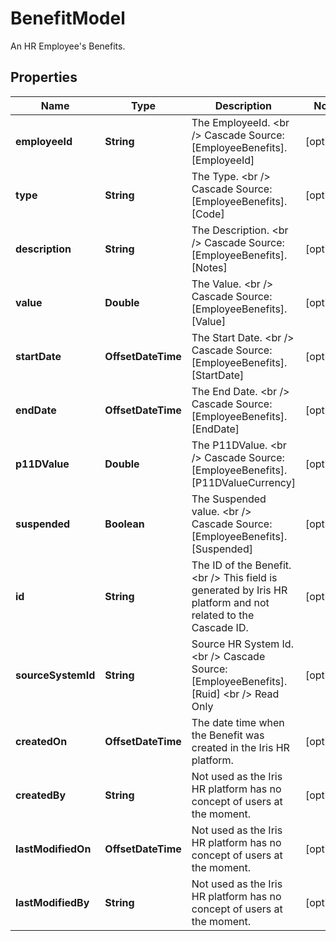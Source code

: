 

# BenefitModel

An HR Employee's Benefits.

## Properties

| Name | Type | Description | Notes |
|------------ | ------------- | ------------- | -------------|
|**employeeId** | **String** | The EmployeeId. &lt;br /&gt;  Cascade Source: [EmployeeBenefits].[EmployeeId] |  [optional] |
|**type** | **String** | The Type. &lt;br /&gt;  Cascade Source: [EmployeeBenefits].[Code] |  [optional] |
|**description** | **String** | The Description. &lt;br /&gt;  Cascade Source: [EmployeeBenefits].[Notes] |  [optional] |
|**value** | **Double** | The Value. &lt;br /&gt;  Cascade Source: [EmployeeBenefits].[Value] |  [optional] |
|**startDate** | **OffsetDateTime** | The Start Date. &lt;br /&gt;  Cascade Source: [EmployeeBenefits].[StartDate] |  [optional] |
|**endDate** | **OffsetDateTime** | The End Date. &lt;br /&gt;  Cascade Source: [EmployeeBenefits].[EndDate] |  [optional] |
|**p11DValue** | **Double** | The P11DValue. &lt;br /&gt;  Cascade Source: [EmployeeBenefits].[P11DValueCurrency] |  [optional] |
|**suspended** | **Boolean** | The Suspended value. &lt;br /&gt;  Cascade Source: [EmployeeBenefits].[Suspended] |  [optional] |
|**id** | **String** | The ID of the Benefit. &lt;br /&gt;  This field is generated by Iris HR platform and not related to the Cascade ID. |  [optional] |
|**sourceSystemId** | **String** | Source HR System Id. &lt;br /&gt;  Cascade Source: [EmployeeBenefits].[Ruid] &lt;br /&gt;  Read Only |  [optional] |
|**createdOn** | **OffsetDateTime** | The date time when the Benefit was created in the Iris HR platform. |  [optional] |
|**createdBy** | **String** | Not used as the Iris HR platform has no concept of users at the moment. |  [optional] |
|**lastModifiedOn** | **OffsetDateTime** | Not used as the Iris HR platform has no concept of users at the moment. |  [optional] |
|**lastModifiedBy** | **String** | Not used as the Iris HR platform has no concept of users at the moment. |  [optional] |



